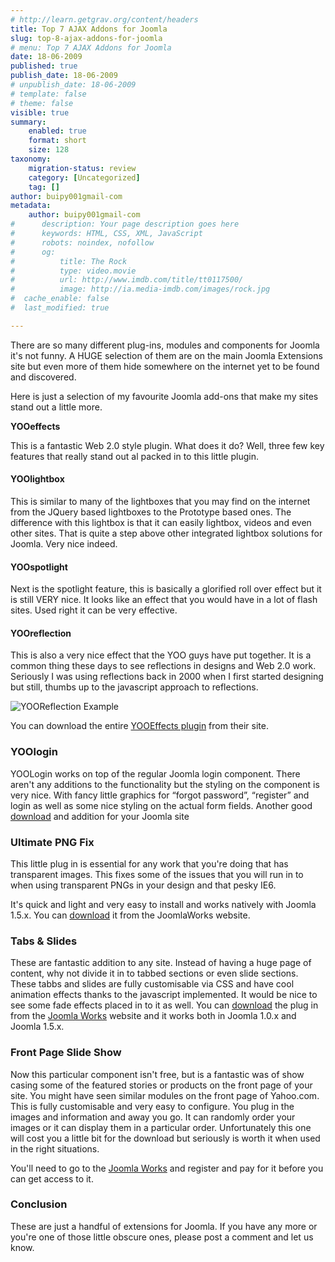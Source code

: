 ```yaml
---
# http://learn.getgrav.org/content/headers
title: Top 7 AJAX Addons for Joomla
slug: top-8-ajax-addons-for-joomla
# menu: Top 7 AJAX Addons for Joomla
date: 18-06-2009
published: true
publish_date: 18-06-2009
# unpublish_date: 18-06-2009
# template: false
# theme: false
visible: true
summary:
    enabled: true
    format: short
    size: 128
taxonomy:
    migration-status: review
    category: [Uncategorized]
    tag: []
author: buipy001gmail-com
metadata:
    author: buipy001gmail-com
#      description: Your page description goes here
#      keywords: HTML, CSS, XML, JavaScript
#      robots: noindex, nofollow
#      og:
#          title: The Rock
#          type: video.movie
#          url: http://www.imdb.com/title/tt0117500/
#          image: http://ia.media-imdb.com/images/rock.jpg
#  cache_enable: false
#  last_modified: true

---
```


There are so many different plug-ins, modules and components for Joomla it's not funny. A HUGE selection of them are on the main Joomla Extensions site but even more of them hide somewhere on the internet yet to be found and discovered.

Here is just a selection of my favourite Joomla add-ons that make my sites stand out a little more.

**YOOeffects**

This is a fantastic Web 2.0 style plugin. What does it do? Well, three few key features that really stand out al packed in to this little plugin.

#### YOOlightbox

This is similar to many of the lightboxes that you may find on the internet from the JQuery based lightboxes to the Prototype based ones. The difference with this lightbox is that it can easily lightbox, videos and even other sites. That is quite a step above other integrated lightbox solutions for Joomla. Very nice indeed.

#### YOOspotlight

Next is the spotlight feature, this is basically a glorified roll over effect but it is still VERY nice. It looks like an effect that you would have in a lot of flash sites. Used right it can be very effective.

#### YOOreflection

This is also a very nice effect that the YOO guys have put together. It is a common thing these days to see reflections in designs and Web 2.0 work. Seriously I was using reflections back in 2000 when I first started designing but still, thumbs up to the javascript approach to reflections.

![YOOReflection Example](http://farm2.static.flickr.com/1229/1475678199_0e2925337c_m.jpg "YOOReflection Example")

You can download the entire [YOOEffects plugin](http://tools.yootheme.com/yootools/free-stuff/yooeffects.html "YOOEffects plugin") from their site.

### YOOlogin

YOOLogin works on top of the regular Joomla login component. There aren't any additions to the functionality but the styling on the component is very nice. With fancy little graphics for “forgot password”, “register” and login as well as some nice styling on the actual form fields. Another good [download](http://tools.yootheme.com/yootools/free-stuff/yoologin.html#free "YOOLogin Download") and addition for your Joomla site

### Ultimate PNG Fix

This little plug in is essential for any work that you're doing that has transparent images. This fixes some of the issues that you will run in to when using transparent PNGs in your design and that pesky IE6.

It's quick and light and very easy to install and works natively with Joomla 1.5.x. You can [download](http://joomlaworks.googlecode.com/files/plg_jwupf-v2.0_j15.zip "Ultimate PNG Fix for Joomla") it from the JoomlaWorks website.

### Tabs & Slides

These are fantastic addition to any site. Instead of having a huge page of content, why not divide it in to tabbed sections or even slide sections. These tabbs and slides are fully customisable via CSS and have cool animation effects thanks to the javascript implemented. It would be nice to see some fade effects placed in to it as well. You can [download](http://joomlaworks.googlecode.com/files/plugin_jw_ts-v2.4_j1.5.zip "Tabs and Slides in Content") the plug in from the [Joomla Works](http://www.joomlaworks.gr/ "Joomla Works") website and it works both in Joomla 1.0.x and Joomla 1.5.x.

### Front Page Slide Show

Now this particular component isn't free, but is a fantastic was of show casing some of the featured stories or products on the front page of your site. You might have seen similar modules on the front page of Yahoo.com. This is fully customisable and very easy to configure. You plug in the images and information and away you go. It can randomly order your images or it can display them in a particular order. Unfortunately this one will cost you a little bit for the download but seriously is worth it when used in the right situations.

You'll need to go to the [Joomla Works](http://www.joomlaworks.gr/ "Joomla Works") and register and pay for it before you can get access to it.

### Conclusion

These are just a handful of extensions for Joomla. If you have any more or you're one of those little obscure ones, please post a comment and let us know.